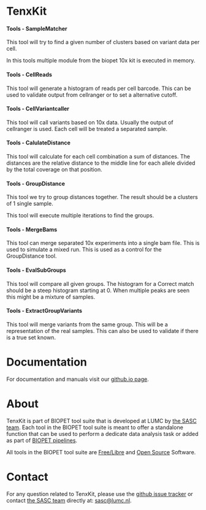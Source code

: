 # TenxKit


#### Tools - SampleMatcher

This tool will try to find a given number of clusters based on variant data per cell.

In this tools multiple module from the biopet 10x kit is executed in memory.
    
        

#### Tools - CellReads

This tool will generate a histogram of reads per cell barcode.
This can be used to validate output from cellranger or to set a alternative cutoff.
    
        

#### Tools - CellVariantcaller

This tool will call variants based on 10x data. Usually the output of cellranger is used.
Each cell will be treated a separated sample.
    
        

#### Tools - CalulateDistance

This tool will calculate for each cell combination a sum of distances.
The distances are the relative distance to the middle line for each allele divided by the total coverage on that position.
    
        

#### Tools - GroupDistance

This tool we try to group distances together. The result should be a clusters of 1 single sample.

This tool will execute multiple iterations to find the groups.
    
        

#### Tools - MergeBams

This tool can merge separated 10x experiments into a single bam file. This is used to simulate a mixed run.
This is used as a control for the GroupDistance tool.
    
        

#### Tools - EvalSubGroups

This tool will compare all given groups.
The histogram for a Correct match should be a steep histogram starting at 0.
When multiple peaks are seen this might be a mixture of samples.
    
        

#### Tools - ExtractGroupVariants

This tool will merge variants from the same group. This will be a representation of the real samples.
This can also be used to validate if there is a true set known.
    
        

# Documentation

For documentation and manuals visit our [github.io page](https://biopet.github.io/tenxkit).

# About


TenxKit is part of BIOPET tool suite that is developed at LUMC by [the SASC team](http://sasc.lumc.nl/).
Each tool in the BIOPET tool suite is meant to offer a standalone function that can be used to perform a
dedicate data analysis task or added as part of [BIOPET pipelines](http://biopet-docs.readthedocs.io/en/latest/).

All tools in the BIOPET tool suite are [Free/Libre](https://www.gnu.org/philosophy/free-sw.html) and
[Open Source](https://opensource.org/osd) Software.
    

# Contact


<p>
  <!-- Obscure e-mail address for spammers -->
For any question related to TenxKit, please use the
<a href='https://github.com/biopet/tenxkit/issues'>github issue tracker</a>
or contact
 <a href='http://sasc.lumc.nl/'>the SASC team</a> directly at: <a href='&#109;&#97;&#105;&#108;&#116;&#111;&#58;&#115;&#97;&#115;&#99;&#64;&#108;&#117;&#109;&#99;&#46;&#110;&#108;'>
&#115;&#97;&#115;&#99;&#64;&#108;&#117;&#109;&#99;&#46;&#110;&#108;</a>.
</p>

     

